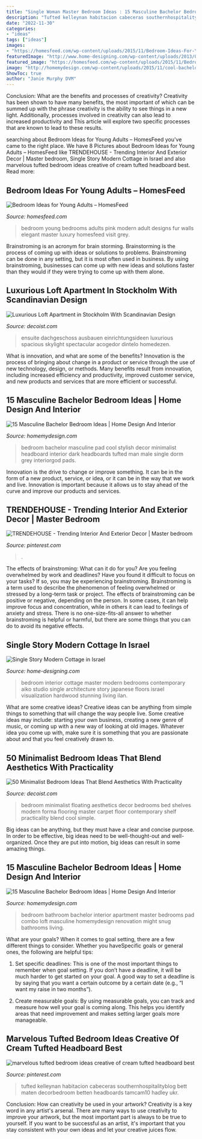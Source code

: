 ```yaml
---
title: "Single Woman Master Bedroom Ideas : 15 Masculine Bachelor Bedroom Ideas"
description: "Tufted kelleynan habitacion cabeceras southernhospitalityblog bett maten decorbedroom betten headboards tamcam10 hadley ukr"
date: "2022-11-30"
categories:
- "ideas"
tags: ["ideas"]
images:
- "https://homesfeed.com/wp-content/uploads/2015/11/Bedroom-Ideas-For-Young-Adults-With-Modern-And-Elegant-Style.jpg"
featuredImage: "http://www.home-designing.com/wp-content/uploads/2013/03/modern-cottage-master-bedroom.jpg"
featured_image: "https://homesfeed.com/wp-content/uploads/2015/11/Bedroom-Ideas-For-Young-Adults-With-Modern-And-Elegant-Style.jpg"
image: "http://homemydesign.com/wp-content/uploads/2015/11/cool-bachelor-pad-bedroom-with-indoor-bathroom.jpg"
ShowToc: true
author: "Janie Murphy DVM"
---
```



Conclusion: What are the benefits and processes of creativity?
Creativity has been shown to have many benefits, the most important of which can be summed up with the phrase creativity is the ability to see things in a new light. Additionally, processes involved in creativity can also lead to increased productivity and This article will explore two specific processes that are known to lead to these results.

	

		
searching about Bedroom Ideas for Young Adults – HomesFeed you've came to the right place. We have 8 Pictures about Bedroom Ideas for Young Adults – HomesFeed like TRENDEHOUSE - Trending Interior And Exterior Decor | Master bedroom, Single Story Modern Cottage in Israel and also marvelous tufted bedroom ideas creative of cream tufted headboard best. Read more:
		
    
## Bedroom Ideas For Young Adults – HomesFeed

<img loading=lazy src="https://homesfeed.com/wp-content/uploads/2015/11/Bedroom-Ideas-For-Young-Adults-With-Modern-And-Elegant-Style.jpg" onerror="this.onerror=null;this.src='https://tse3.mm.bing.net/th?id=OIP.nBI8JFCNHXdYoSwBoimDZAHaEo&amp;pid=15.1';" alt="Bedroom Ideas for Young Adults – HomesFeed">

_Source: homesfeed.com_

>bedroom young bedrooms adults pink modern adult designs fur walls elegant master luxury homesfeed visit grey. 

	

Brainstroming is an acronym for brain storming. Brainstorming is the process of coming up with ideas or solutions to problems. Brainstroming can be done in any setting, but it is most often used in business. By using brainstroming, businesses can come up with new ideas and solutions faster than they would if they were trying to come up with them alone.

    
## Luxurious Loft Apartment In Stockholm With Scandinavian Design

<img loading=lazy src="https://cdn.decoist.com/wp-content/uploads/2013/12/Skylight-ushers-in-ventilation-to-the-ensuite-bedroom.jpg" onerror="this.onerror=null;this.src='https://tse4.mm.bing.net/th?id=OIP.834u2YPN5_gJAtYvimyy_wHaE7&amp;pid=15.1';" alt="Luxurious Loft Apartment in Stockholm With Scandinavian Design">

_Source: decoist.com_

>ensuite dachgeschoss ausbauen einrichtungsideen luxurious spacious skylight spectacular acogedor dintelo homedezen. 

	

What is innovation, and what are some of the benefits?
Innovation is the process of bringing about change in a product or service through the use of new technology, design, or methods. Many benefits result from innovation, including increased efficiency and productivity, improved customer service, and new products and services that are more efficient or successful.

    
## 15 Masculine Bachelor Bedroom Ideas | Home Design And Interior

<img loading=lazy src="http://homemydesign.com/wp-content/uploads/2015/11/cool-bachelor-pad-bedroom-with-big-photo-wall.jpg" onerror="this.onerror=null;this.src='https://tse1.mm.bing.net/th?id=OIP.4gju6smN7sgXDWUdiXTYrwHaLH&amp;pid=15.1';" alt="15 Masculine Bachelor Bedroom Ideas | Home Design And Interior">

_Source: homemydesign.com_

>bedroom bachelor masculine pad cool stylish decor minimalist headboard interior dark headboards tufted man male single dorm grey interiorgod pads. 

	

Innovation is the drive to change or improve something. It can be in the form of a new product, service, or idea, or it can be in the way that we work and live. Innovation is important because it allows us to stay ahead of the curve and improve our products and services.

    
## TRENDEHOUSE - Trending Interior And Exterior Decor | Master Bedroom

<img loading=lazy src="https://i.pinimg.com/736x/02/c0/83/02c083524d6954b27495e19ecb598a77.jpg" onerror="this.onerror=null;this.src='https://tse1.mm.bing.net/th?id=OIP.bFYeSbDO3AhkxTe5dkbbhgHaL0&amp;pid=15.1';" alt="TRENDEHOUSE - Trending Interior And Exterior Decor | Master bedroom">

_Source: pinterest.com_

>. 

	

The effects of brainstroming: What can it do for you?
Are you feeling overwhelmed by work and deadlines? Have you found it difficult to focus on your tasks? If so, you may be experiencing brainstroming. Brainstroming is a term used to describe the phenomenon of feeling overwhelmed or stressed by a long-term task or project. The effects of brainstroming can be positive or negative, depending on the person. In some cases, it can help improve focus and concentration, while in others it can lead to feelings of anxiety and stress. There is no one-size-fits-all answer to whether brainstroming is helpful or harmful, but there are some things that you can do to avoid its negative effects.

    
## Single Story Modern Cottage In Israel

<img loading=lazy src="http://www.home-designing.com/wp-content/uploads/2013/03/modern-cottage-master-bedroom.jpg" onerror="this.onerror=null;this.src='https://tse1.mm.bing.net/th?id=OIP.rLbjBJzxcyVlmyZUlgX02QHaEF&amp;pid=15.1';" alt="Single Story Modern Cottage in Israel">

_Source: home-designing.com_

>bedroom interior cottage master modern bedrooms contemporary aiko studio single architecture story japanese floors israel visualization hardwood stunning living ilan. 

	

What are some creative ideas?
Creative ideas can be anything from simple things to something that will change the way people live. Some creative ideas may include: starting your own business, creating a new genre of music, or coming up with a new way of looking at old images. Whatever idea you come up with, make sure it is something that you are passionate about and that you feel creatively drawn to.

    
## 50 Minimalist Bedroom Ideas That Blend Aesthetics With Practicality

<img loading=lazy src="http://cdn.decoist.com/wp-content/uploads/2014/04/Floating-shelves-lend-visual-airiness-to-the-bedroom.jpg" onerror="this.onerror=null;this.src='https://tse4.mm.bing.net/th?id=OIP.bp5xuLwfy7L9n8zGoQlttwHaE6&amp;pid=15.1';" alt="50 Minimalist Bedroom Ideas That Blend Aesthetics With Practicality">

_Source: decoist.com_

>bedroom minimalist floating aesthetics decor bedrooms bed shelves modern forma flooring master carpet floor contemporary shelf practicality blend cool simple. 

	

Big ideas can be anything, but they must have a clear and concise purpose. In order to be effective, big ideas need to be well-thought-out and well-organized. Once they are put into motion, big ideas can result in some amazing things.

    
## 15 Masculine Bachelor Bedroom Ideas | Home Design And Interior

<img loading=lazy src="http://homemydesign.com/wp-content/uploads/2015/11/cool-bachelor-pad-bedroom-with-indoor-bathroom.jpg" onerror="this.onerror=null;this.src='https://tse4.mm.bing.net/th?id=OIP.OktdoU20sHP2zB7U1WtuWgHaLH&amp;pid=15.1';" alt="15 Masculine Bachelor Bedroom Ideas | Home Design And Interior">

_Source: homemydesign.com_

>bedroom bathroom bachelor interior apartment master bedrooms pad combo loft masculine homemydesign renovation might snug bathrooms living. 

	

What are your goals?
When it comes to goal setting, there are a few different things to consider. Whether you haveSpecific goals or general ones, the following are helpful tips:
1. Set specific deadlines: This is one of the most important things to remember when goal setting. If you don’t have a deadline, it will be much harder to get started on your goal. A good way to set a deadline is by saying that you want a certain outcome by a certain date (e.g., “I want my raise in two months”).

2. Create measurable goals: By using measurable goals, you can track and measure how well your goal is coming along. This helps you identify areas that need improvement and makes setting larger goals more manageable.

    
## Marvelous Tufted Bedroom Ideas Creative Of Cream Tufted Headboard Best

<img loading=lazy src="https://i.pinimg.com/736x/23/ce/46/23ce461e7be9611910cd75671ba65961.jpg" onerror="this.onerror=null;this.src='https://tse3.mm.bing.net/th?id=OIP.eGU1ikvTDY0rpdKbfualmwHaKq&amp;pid=15.1';" alt="marvelous tufted bedroom ideas creative of cream tufted headboard best">

_Source: pinterest.com_

>tufted kelleynan habitacion cabeceras southernhospitalityblog bett maten decorbedroom betten headboards tamcam10 hadley ukr. 

	

Conclusion: How can creativity be used in your artwork?
Creativity is a key word in any artist's arsenal. There are many ways to use creativity to improve your artwork, but the most important part is always to be true to yourself. If you want to be successful as an artist, it's important that you stay consistent with your own ideas and let your creative juices flow.


